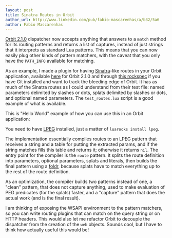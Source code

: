 ```yaml
---
layout: post
title: Sinatra Routes in Orbit
author_url: http://www.linkedin.com/pub/fabio-mascarenhas/a/b32/5a6
author: Fabio Mascarenhas
---
```


[Orbit 2.1.0](http://keplerproject.github.com/orbit) dispatcher now accepts anything that answers to a `match`
method for its routing patterns and returns a list of captures, instead of just strings that it interprets as
standard Lua patterns. This means that you can now easily plug other kinds of pattern matchers, with the
caveat that you only have the `PATH_INFO` available for matching.

As an example, I made a plugin for having [Sinatra](http://www.sinatrarb.com/)-like routes in your Orbit application, available
[here](http://gist.github.com/222620) for Orbit 2.1.0 and through
[this rockspec](http://luarocks.org/repositories/rocks-cvs/orbit-cvs-2.rockspec) if you have Git
installed and want to track the bleeding edge of Orbit. It has as much of the Sinatra routes as I
could understand from their test file: named parameters delimited by slashes or dots, splats delimited
by slashes or dots, and optional named parameters. The `test_routes.lua` script is a good example of what
is available.

This is "Hello World" example of how you can use this in an Orbit application:

<script src="http://gist.github.com/222642.js"></script>

You need to have [LPEG](http://www.inf.puc-rio.br/~roberto/lpeg) installed, just a matter of `luarocks install lpeg`. 

The implementation essentially compiles routes to an LPEG pattern that receives a string and a table for putting
the extracted params, and if the string matches fills this table and returns it; otherwise it returns `nil`. The
entry point for the compiler is the `route` pattern. It splits the route definition into parameters, optional
parameters, splats and literals, then builds the final pattern using a
[foldr](http://en.wikipedia.org/wiki/Fold_(higher-order_function)), because splats have to match everything up to
the rest of the route definition. 

As an optimization, the compiler builds two patterns instead of one, a "clean"
pattern, that does not capture anything, used to make evaluation of PEG predicates (for the splats) faster,
and a "capture" pattern that does the actual work (and is the final result).

I am thinking of exposing the WSAPI environment to the pattern matchers, so you can write routing plugins that
can match on the query string or on HTTP headers. This would also let me refactor Orbit to decouple
the dispatcher from the creation of the `web` objects. Sounds cool, but I have to think how actually useful
this would be!
